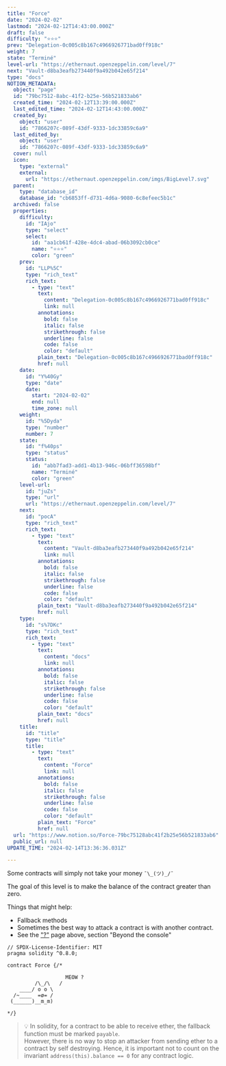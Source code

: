 ```yaml
---
title: "Force"
date: "2024-02-02"
lastmod: "2024-02-12T14:43:00.000Z"
draft: false
difficulty: "⭐⭐⭐"
prev: "Delegation-0c005c8b167c4966926771bad0ff918c"
weight: 7
state: "Terminé"
level-url: "https://ethernaut.openzeppelin.com/level/7"
next: "Vault-d8ba3eafb273440f9a492b042e65f214"
type: "docs"
NOTION_METADATA:
  object: "page"
  id: "79bc7512-8abc-41f2-b25e-56b521833ab6"
  created_time: "2024-02-12T13:39:00.000Z"
  last_edited_time: "2024-02-12T14:43:00.000Z"
  created_by:
    object: "user"
    id: "7866207c-089f-43df-9333-1dc33859c6a9"
  last_edited_by:
    object: "user"
    id: "7866207c-089f-43df-9333-1dc33859c6a9"
  cover: null
  icon:
    type: "external"
    external:
      url: "https://ethernaut.openzeppelin.com/imgs/BigLevel7.svg"
  parent:
    type: "database_id"
    database_id: "cb6853ff-d731-4d6a-9080-6c8efeec5b1c"
  archived: false
  properties:
    difficulty:
      id: "IAjo"
      type: "select"
      select:
        id: "aa1cb61f-428e-4dc4-abad-06b3092cb0ce"
        name: "⭐⭐⭐"
        color: "green"
    prev:
      id: "LLP%5C"
      type: "rich_text"
      rich_text:
        - type: "text"
          text:
            content: "Delegation-0c005c8b167c4966926771bad0ff918c"
            link: null
          annotations:
            bold: false
            italic: false
            strikethrough: false
            underline: false
            code: false
            color: "default"
          plain_text: "Delegation-0c005c8b167c4966926771bad0ff918c"
          href: null
    date:
      id: "Y%40Gy"
      type: "date"
      date:
        start: "2024-02-02"
        end: null
        time_zone: null
    weight:
      id: "%5Dyda"
      type: "number"
      number: 7
    state:
      id: "f%40ps"
      type: "status"
      status:
        id: "abb7fad3-add1-4b13-946c-06bff36598bf"
        name: "Terminé"
        color: "green"
    level-url:
      id: "juZs"
      type: "url"
      url: "https://ethernaut.openzeppelin.com/level/7"
    next:
      id: "pocA"
      type: "rich_text"
      rich_text:
        - type: "text"
          text:
            content: "Vault-d8ba3eafb273440f9a492b042e65f214"
            link: null
          annotations:
            bold: false
            italic: false
            strikethrough: false
            underline: false
            code: false
            color: "default"
          plain_text: "Vault-d8ba3eafb273440f9a492b042e65f214"
          href: null
    type:
      id: "s%7DKc"
      type: "rich_text"
      rich_text:
        - type: "text"
          text:
            content: "docs"
            link: null
          annotations:
            bold: false
            italic: false
            strikethrough: false
            underline: false
            code: false
            color: "default"
          plain_text: "docs"
          href: null
    title:
      id: "title"
      type: "title"
      title:
        - type: "text"
          text:
            content: "Force"
            link: null
          annotations:
            bold: false
            italic: false
            strikethrough: false
            underline: false
            code: false
            color: "default"
          plain_text: "Force"
          href: null
  url: "https://www.notion.so/Force-79bc75128abc41f2b25e56b521833ab6"
  public_url: null
UPDATE_TIME: "2024-02-14T13:36:36.031Z"

---
```

<link rel="stylesheet" href="https://cdn.jsdelivr.net/npm/katex@0.16.2/dist/katex.min.css" integrity="sha384-bYdxxUwYipFNohQlHt0bjN/LCpueqWz13HufFEV1SUatKs1cm4L6fFgCi1jT643X" crossorigin="anonymous">


Some contracts will simply not take your money `¯\_(ツ)_/¯`


The goal of this level is to make the balance of the contract greater than zero.


Things that might help:

- Fallback methods
- Sometimes the best way to attack a contract is with another contract.
- See the ["?"](https://ethernaut.openzeppelin.com/help) page above, section "Beyond the console"

```solidity
// SPDX-License-Identifier: MIT
pragma solidity ^0.8.0;

contract Force {/*

                   MEOW ?
         /\_/\   /
    ____/ o o \
  /~____  =ø= /
 (______)__m_m)

*/}
```


> 💡 In solidity, for a contract to be able to receive ether, the fallback function must be marked `payable`.  
> However, there is no way to stop an attacker from sending ether to a   
> contract by self destroying. Hence, it is important not to count on the   
> invariant `address(this).balance == 0` for any contract logic.

